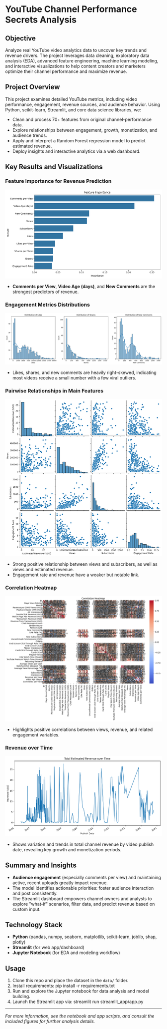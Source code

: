 # YouTube Channel Performance Secrets Analysis

## Objective
Analyze real YouTube video analytics data to uncover key trends and revenue drivers. The project leverages data cleaning, exploratory data analysis (EDA), advanced feature engineering, machine learning modeling, and interactive visualizations to help content creators and marketers optimize their channel performance and maximize revenue.

## Project Overview
This project examines detailed YouTube metrics, including video performance, engagement, revenue sources, and audience behavior. Using Python, scikit-learn, Streamlit, and core data science libraries, we:
- Clean and process 70+ features from original channel-performance data.
- Explore relationships between engagement, growth, monetization, and audience trends.
- Apply and interpret a Random Forest regression model to predict estimated revenue.
- Deploy insights and interactive analytics via a web dashboard.

## Key Results and Visualizations

### Feature Importance for Revenue Prediction
![Feature Importance](outputs/barplot.png)
- **Comments per View**, **Video Age (days)**, and **New Comments** are the strongest predictors of revenue.

### Engagement Metrics Distributions
![Engagement Distributions](outputs/histplot.png)
- Likes, shares, and new comments are heavily right-skewed, indicating most videos receive a small number with a few viral outliers.

### Pairwise Relationships in Main Features
![Pairplot](outputs/pairplot.png)
- Strong positive relationship between views and subscribers, as well as views and estimated revenue.
- Engagement rate and revenue have a weaker but notable link.

### Correlation Heatmap
![Correlation Heatmap](outputs/heatmap.png)
- Highlights positive correlations between views, revenue, and related engagement variables.

### Revenue over Time
![Total Revenue over Time](outputs/timeplot.png)
- Shows variation and trends in total channel revenue by video publish date, revealing key growth and monetization periods.

## Summary and Insights
- **Audience engagement** (especially comments per view) and maintaining active, recent uploads greatly impact revenue.
- The model identifies actionable priorities: foster audience interaction and post consistently.
- The Streamlit dashboard empowers channel owners and analysts to explore "what-if" scenarios, filter data, and predict revenue based on custom input.

## Technology Stack
- **Python** (pandas, numpy, seaborn, matplotlib, scikit-learn, joblib, shap, plotly)
- **Streamlit** (for web app/dashboard)
- **Jupyter Notebook** (for EDA and modeling workflow)

## Usage
1. Clone this repo and place the dataset in the `data/` folder.
2. Install requirements: pip install -r requirements.txt
3. Run and explore the Jupyter notebook for data analysis and model building.
4. Launch the Streamlit app via: streamlit run streamlit_app/app.py

---

*For more information, see the notebook and app scripts, and consult the included figures for further analysis details.*
